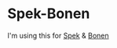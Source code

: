 # Spek-Bonen

I'm using this for [Spek](https://github.com/mxchange/Spek) &amp; [Bonen](https://github.com/mxchange/Bonen)

